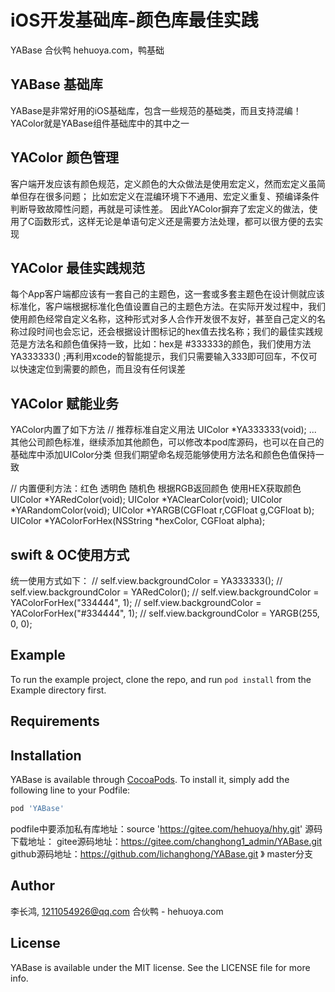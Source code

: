 # iOS开发基础库-颜色库最佳实践
YABase 合伙鸭 hehuoya.com，鸭基础

## YABase 基础库
YABase是非常好用的iOS基础库，包含一些规范的基础类，而且支持混编！YAColor就是YABase组件基础库中的其中之一

## YAColor 颜色管理
客户端开发应该有颜色规范，定义颜色的大众做法是使用宏定义，然而宏定义虽简单但存在很多问题；
比如宏定义在混编环境下不通用、宏定义重复、预编译条件判断导致故障性问题，再就是可读性差。 
因此YAColor摒弃了宏定义的做法，使用了C函数形式，这样无论是单语句定义还是需要方法处理，都可以很方便的去实现

## YAColor 最佳实践规范
每个App客户端都应该有一套自己的主题色，这一套或多套主题色在设计侧就应该标准化，客户端根据标准化色值设置自己的主题色方法。在实际开发过程中，我们使用颜色经常自定义名称，这种形式对多人合作开发很不友好，甚至自己定义的名称过段时间也会忘记，还会根据设计图标记的hex值去找名称；我们的最佳实践规范是方法名和颜色值保持一致，比如：hex是 #333333的颜色，我们使用方法 YA333333() ;再利用xcode的智能提示，我们只需要输入333即可回车，不仅可以快速定位到需要的颜色，而且没有任何误差

## YAColor 赋能业务
YAColor内置了如下方法
// 推荐标准自定义用法
UIColor *YA333333(void); 
... 其他公司颜色标准，继续添加其他颜色，可以修改本pod库源码，也可以在自己的基础库中添加UIColor分类
但我们期望命名规范能够使用方法名和颜色色值保持一致


// 内置便利方法：红色 透明色 随机色 根据RGB返回颜色 使用HEX获取颜色
UIColor *YARedColor(void);
UIColor *YAClearColor(void);
UIColor *YARandomColor(void);
UIColor *YARGB(CGFloat r,CGFloat g,CGFloat b);
UIColor *YAColorForHex(NSString *hexColor, CGFloat alpha);

## swift & OC使用方式
统一使用方式如下：
//        self.view.backgroundColor = YA333333();
//        self.view.backgroundColor = YARedColor();
//        self.view.backgroundColor = YAColorForHex("334444", 1);
//        self.view.backgroundColor = YAColorForHex("#334444", 1);
//        self.view.backgroundColor = YARGB(255, 0, 0);


## Example
To run the example project, clone the repo, and run `pod install` from the Example directory first.

## Requirements
## Installation

YABase is available through [CocoaPods](https://cocoapods.org). To install
it, simply add the following line to your Podfile:

```ruby
pod 'YABase'
```

podfile中要添加私有库地址：source 'https://gitee.com/hehuoya/hhy.git'
源码下载地址：
gitee源码地址：https://gitee.com/changhong1_admin/YABase.git
github源码地址：https://github.com/lichanghong/YABase.git 》 master分支


## Author

李长鸿, 1211054926@qq.com
合伙鸭 - hehuoya.com

## License

YABase is available under the MIT license. See the LICENSE file for more info.
